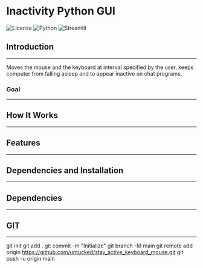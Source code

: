 # Inactivity Python GUI
![License](https://img.shields.io/badge/license-MIT-blue.svg)
![Python](https://img.shields.io/badge/python-3.8%2B-blue.svg)
![Streamlit](https://img.shields.io/badge/Streamlit-1.25.0-blue.svg)


## Introduction
------------

Moves the mouse and the keyboard at interval specified by the user.
keeps computer from falling asleep and to appear inactive on chat programs.

### Goal
------------


## How It Works
------------


## Features
------------


## Dependencies and Installation
----------------------------


## Dependencies 
----------------------------

## GIT
----------------------------
git init
git add .
git commit -m "Initialize"
git branch -M main
git remote add origin https://github.com/untucked/stay_active_keyboard_mouse.git
git push -u origin main
